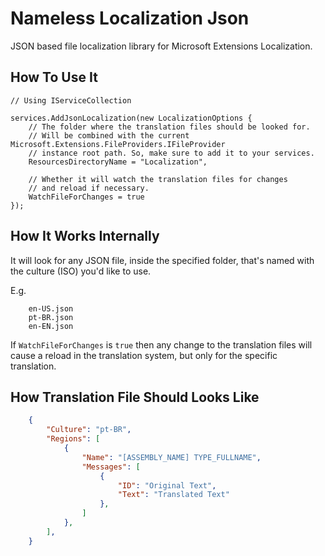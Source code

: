 ﻿# Nameless Localization Json

JSON based file localization library for Microsoft Extensions Localization.

## How To Use It

```CSHARP
// Using IServiceCollection

services.AddJsonLocalization(new LocalizationOptions {
    // The folder where the translation files should be looked for.
    // Will be combined with the current Microsoft.Extensions.FileProviders.IFileProvider
    // instance root path. So, make sure to add it to your services.
    ResourcesDirectoryName = "Localization",

    // Whether it will watch the translation files for changes
    // and reload if necessary.
    WatchFileForChanges = true
});

```

## How It Works Internally

It will look for any JSON file, inside the specified folder, that's named with the culture (ISO) you'd like to use.

E.g.

```
    en-US.json
    pt-BR.json
    en-EN.json
```

If `WatchFileForChanges` is `true` then any change to the translation files will cause a reload in the translation system, but only for the specific translation.

## How Translation File Should Looks Like

```JSON
    {
        "Culture": "pt-BR",
        "Regions": [
            {
                "Name": "[ASSEMBLY_NAME] TYPE_FULLNAME",
                "Messages": [
                    {
                        "ID": "Original Text",
                        "Text": "Translated Text"
                    },
                ]
            },
        ],
    }
```